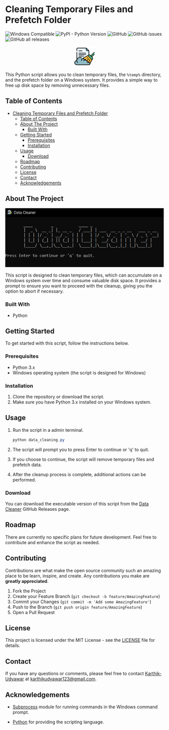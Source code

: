 # Cleaning Temporary Files and Prefetch Folder

![Windows Compatible](https://img.shields.io/badge/Windows-Compatible-blue)
![PyPI - Python Version](https://img.shields.io/pypi/pyversions/pyinstaller)
![GitHub](https://img.shields.io/github/license/KarthikUdyawar/data-cleaner?link=https%3A%2F%2Fgithub.com%2FKarthikUdyawar%2Fdata-cleaner%2Fblob%2Fmaster%2FLICENSE)
![GitHub issues](https://img.shields.io/github/issues-raw/KarthikUdyawar/data-cleaner)
![GitHub all releases](https://img.shields.io/github/downloads/KarthikUdyawar/data-cleaner/total?link=https%3A%2F%2Fgithub.com%2FKarthikUdyawar%2Fdata-cleaner%2Freleases)

<div align="center">
    <img src="https://github.com/KarthikUdyawar/data-cleaner/blob/master/data_cleaning.png">
</div>

This Python script allows you to clean temporary files, the `%temp%` directory, and the prefetch folder on a Windows system. It provides a simple way to free up disk space by removing unnecessary files.

## Table of Contents

- [Cleaning Temporary Files and Prefetch Folder](#cleaning-temporary-files-and-prefetch-folder)
  - [Table of Contents](#table-of-contents)
  - [About The Project](#about-the-project)
    - [Built With](#built-with)
  - [Getting Started](#getting-started)
    - [Prerequisites](#prerequisites)
    - [Installation](#installation)
  - [Usage](#usage)
    - [Download](#download)
  - [Roadmap](#roadmap)
  - [Contributing](#contributing)
  - [License](#license)
  - [Contact](#contact)
  - [Acknowledgements](#acknowledgements)

## About The Project

<div align="center">
    <img src="https://github.com/KarthikUdyawar/data-cleaner/blob/master/Screenshot.png">
</div>

This script is designed to clean temporary files, which can accumulate on a Windows system over time and consume valuable disk space. It provides a prompt to ensure you want to proceed with the cleanup, giving you the option to abort if necessary.

### Built With

- Python

## Getting Started

To get started with this script, follow the instructions below.

### Prerequisites

- Python 3.x
- Windows operating system (the script is designed for Windows)

### Installation

1. Clone the repository or download the script.
2. Make sure you have Python 3.x installed on your Windows system.

## Usage

1. Run the script in a admin terminal.

    ```powershell
    python data_cleaning.py
    ```

2. The script will prompt you to press Enter to continue or 'q' to quit.
3. If you choose to continue, the script will remove temporary files and prefetch data.
4. After the cleanup process is complete, additional actions can be performed.

### Download

You can download the executable version of this script from the [Data Cleaner](https://github.com/KarthikUdyawar/data-cleaner/releases) GitHub Releases page.

## Roadmap

There are currently no specific plans for future development. Feel free to contribute and enhance the script as needed.

## Contributing

Contributions are what make the open source community such an amazing place to be learn, inspire, and create. Any contributions you make are **greatly appreciated**.

1. Fork the Project
2. Create your Feature Branch (`git checkout -b feature/AmazingFeature`)
3. Commit your Changes (`git commit -m 'Add some AmazingFeature'`)
4. Push to the Branch (`git push origin feature/AmazingFeature`)
5. Open a Pull Request

## License

This project is licensed under the MIT License - see the [LICENSE](https://github.com/KarthikUdyawar/data-cleaner/blob/master/LICENSE) file for details.

## Contact

If you have any questions or comments, please feel free to contact [Karthik-Udyawar](https://github.com/KarthikUdyawar) at [karthikudyawar123@gmail.com](mailto:karthikudyawar123@gmail.com
).

## Acknowledgements

- [Subprocess](https://docs.python.org/3/library/subprocess.html) module for running commands in the Windows command prompt.

- [Python](https://www.python.org/) for providing the scripting language.
